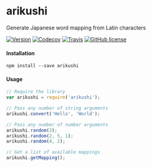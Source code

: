 # arikushi
Generate Japanese word mapping from Latin characters

[![Version](https://img.shields.io/npm/v/arikushi.svg)](https://www.npmjs.com/package/arikushi)
[![Codecov](https://img.shields.io/codecov/c/github/serkansokmen/arikushi.svg)](https://codecov.io/github/serkansokmen/arikushi)
[![Travis](https://img.shields.io/travis/serkansokmen/arikushi.svg?style=flat-square)](https://travis-ci.org/serkansokmen/arikushi)
[![GitHub license](https://img.shields.io/github/license/serkansokmen/arikushi.svg?style=flat-square)]()


#### Installation
```
npm install --save arikushi
```

#### Usage
```javascript
// Require the library
var arikushi = require('arikushi');

// Pass any number of string arguments
arikushi.convert('Hello', 'World');

// Pass any number of number arguments
arikushi.random(3);
arikushi.random(2, 5, 1);
arikushi.random(4, 2);

// Get a list of available mappings
arikushi.getMapping();
```
